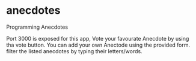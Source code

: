 # anecdotes

Programming Anecdotes

Port 3000 is exposed for this app, Vote your favourate Anecdote by using tha vote button. You can add your own Anectode using the provided form.
filter the listed anecdotes by typing their letters/words.
